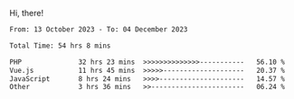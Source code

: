 Hi, there! 

<!--START_SECTION:waka-->

```txt
From: 13 October 2023 - To: 04 December 2023

Total Time: 54 hrs 8 mins

PHP              32 hrs 23 mins  >>>>>>>>>>>>>>-----------   56.10 %
Vue.js           11 hrs 45 mins  >>>>>--------------------   20.37 %
JavaScript       8 hrs 24 mins   >>>>---------------------   14.57 %
Other            3 hrs 36 mins   >>-----------------------   06.24 %
```

<!--END_SECTION:waka-->
